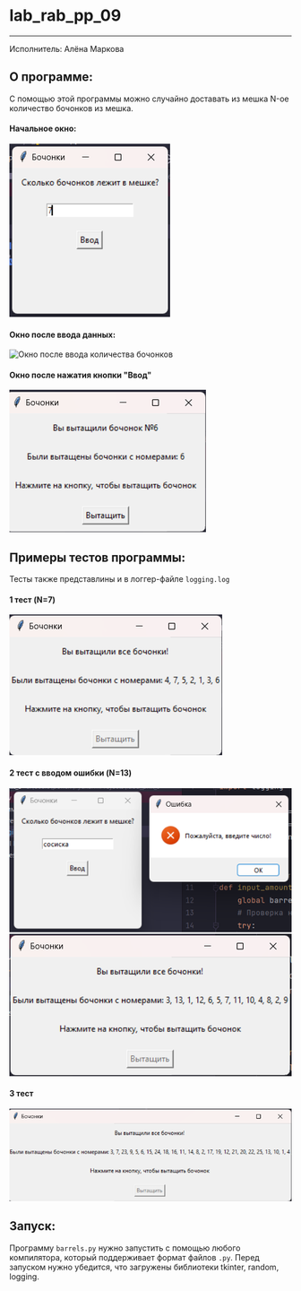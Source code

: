 # lab_rab_pp_09
____
Исполнитель: Алёна Маркова

## О программе:
С помощью этой программы можно случайно доставать из мешка N-ое количество бочонков из мешка.

#### Начальное окно:
![Начальное окно программы](https://github.com/rottenpearr/lab_rab_pp_09/blob/master/%D0%9F%D1%80%D0%B8%D0%BC%D0%B5%D1%80%D1%8B/1.png)

#### Окно после ввода данных:
![Окно после ввода количества бочонков](https://github.com/rottenpearr/lab_rab_pp_09/assets/145704235/5aa63dcb-c7e1-496d-8fbb-7bc260cd7eee)

#### Окно после нажатия кнопки "Ввод"
![Окно после нажатия кнопки "Ввод"](https://github.com/rottenpearr/lab_rab_pp_09/blob/master/%D0%9F%D1%80%D0%B8%D0%BC%D0%B5%D1%80%D1%8B/7.png)

## Примеры тестов программы:
Тесты также представлины и в логгер-файле `logging.log`

#### 1 тест (N=7)
![N=7](https://github.com/rottenpearr/lab_rab_pp_09/blob/master/%D0%9F%D1%80%D0%B8%D0%BC%D0%B5%D1%80%D1%8B/2.png)
#### 2 тест c вводом ошибки (N=13)
![Ошибка ввода](https://github.com/rottenpearr/lab_rab_pp_09/blob/master/%D0%9F%D1%80%D0%B8%D0%BC%D0%B5%D1%80%D1%8B/3.png)
![N=13](https://github.com/rottenpearr/lab_rab_pp_09/blob/master/%D0%9F%D1%80%D0%B8%D0%BC%D0%B5%D1%80%D1%8B/5.png)
#### 3 тест
![N=25](https://github.com/rottenpearr/lab_rab_pp_09/blob/master/%D0%9F%D1%80%D0%B8%D0%BC%D0%B5%D1%80%D1%8B/6.png)

## Запуск:
Программу `barrels.py` нужно запустить с помощью любого компилятора, который поддерживает формат файлов `.py`.
Перед запуском нужно убедится, что загружены библиотеки tkinter, random, logging.
